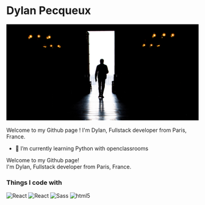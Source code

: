 # Dylan Pecqueux

![Cover](https://github.com/dylan-pecqueux/dylan-pecqueux/blob/main/img/Couv.jpg)

Welcome to my Github page !
I'm Dylan, Fullstack developer from Paris, France.

- 🌱 I’m currently learning Python with openclassrooms

<p>Welcome to my Github page! </br> I'm Dylan, Fullstack developer from Paris, France. </p>
<h3>Things I code with</h3>
<p>
  <img alt="React" src="https://img.shields.io/badge/-JavaScript-45b8d8?style=flat-square&logo=javascript&logoColor=white" />
  
  <img alt="React" src="https://img.shields.io/badge/-React-45b8d8?style=flat-square&logo=react&logoColor=white" />
  <img alt="Sass" src="https://img.shields.io/badge/-Sass-CC6699?style=flat-square&logo=sass&logoColor=white" />
  <img alt="html5" src="https://img.shields.io/badge/-HTML5-E34F26?style=flat-square&logo=html5&logoColor=white" />
</p>
